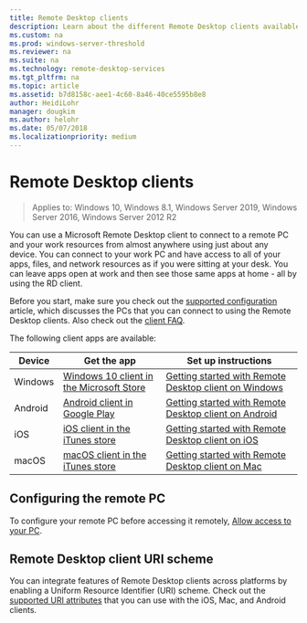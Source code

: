 ```yaml
---
title: Remote Desktop clients
description: Learn about the different Remote Desktop clients available for all your devices
ms.custom: na
ms.prod: windows-server-threshold
ms.reviewer: na
ms.suite: na
ms.technology: remote-desktop-services
ms.tgt_pltfrm: na
ms.topic: article
ms.assetid: b7d8158c-aee1-4c60-8a46-40ce5595b8e8 
author: HeidiLohr
manager: dougkim
ms.author: helohr
ms.date: 05/07/2018
ms.localizationpriority: medium
---
```

# Remote Desktop clients

>Applies to: Windows 10, Windows 8.1, Windows Server 2019, Windows Server 2016, Windows Server 2012 R2

You can use a Microsoft Remote Desktop client to connect to a remote PC and your work resources from almost anywhere using just about any device. You can connect to your work PC and have access to all of your apps, files, and network resources as if you were sitting at your desk. You can leave apps open at work and then see those same apps at home - all by using the RD client.

Before you start, make sure you check out the [supported configuration](remote-desktop-supported-config.md) article, which discusses the PCs that you can connect to using the Remote Desktop clients. Also check out the [client FAQ](remote-desktop-client-faq.md).

The following client apps are available:

| Device   | Get the app                                                                                                     | Set up instructions                                                                |
|----------|-----------------------------------------------------------------------------------------------------------------|------------------------------------------------------------------------------------|
| Windows  | [Windows 10 client in the Microsoft Store](https://go.microsoft.com/fwlink/?LinkID=616709)                      | [Getting started with Remote Desktop client on Windows](windows.md)                |
| Android  | [Android client in Google Play](https://play.google.com/store/apps/details?id=com.microsoft.rdc.android)        | [Getting started with Remote Desktop client on Android](remote-desktop-android.md) |
| iOS      | [iOS client in the iTunes store](https://itunes.apple.com/app/microsoft-remote-desktop/id714464092?mt=8)     | [Getting started with Remote Desktop client on iOS](remote-desktop-ios.md)         |
| macOS    | [macOS client in the iTunes store](https://itunes.apple.com/app/microsoft-remote-desktop/id1295203466?mt=12) | [Getting started with Remote Desktop client on Mac](remote-desktop-mac.md)         |

## Configuring the remote PC

To configure your remote PC before accessing it remotely, [Allow access to your PC](remote-desktop-allow-access.md).

## Remote Desktop client URI scheme

You can integrate features of Remote Desktop clients across platforms by enabling a Uniform Resource Identifier (URI) scheme. Check out the [supported URI attributes](remote-desktop-uri.md) that you can use with the iOS, Mac, and Android clients.
